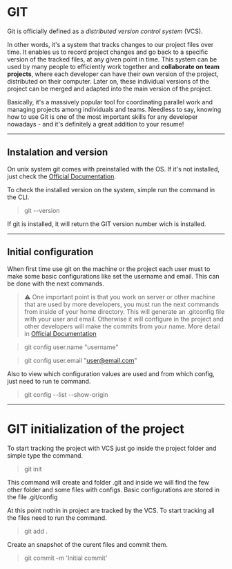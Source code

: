 # GIT 


Git is officially defined as a *distributed version control system* (VCS).


In other words, it's a system that tracks changes to our project files over time. It enables us to record project changes and go back to a specific version of the tracked files, at any given point in time.  This system can be used by many people to efficiently work together and **collaborate on team projects**, where each developer can have their own version of the project, distributed on their computer. Later on, these individual versions of the project can be merged and adapted into the main version of the project.


Basically, it's a massively popular tool for coordinating parallel work and managing projects among individuals and teams. Needless to say, knowing how to use Git is one of the most important skills for any developer nowadays - and it's definitely a great addition to your resume!


---

## Instalation and version

On unix system git comes with preinstalled with the OS. If it's not installed, just check the [Official Documentation](https://git-scm.com/book/en/v2/Getting-Started-Installing-Git).

To check the installed version on the system, simple run the command in the CLI.

> git --version

If git is installed, it will return the GIT version number wich is installed.


---


## Initial configuration

When first time use git on the machine or the project each user must to make some basic configurations like set the username and email. This can be done with the next commands.

> :warning: One important point is that you work on server or other machine that are used by more developers, you must run the next commands from inside of your home directory. This will generate an .gitconfig file with your user and email. Otherwise it will configure in the project and other developers will make the commits from your name. More detail in [Official Documentation](https://git-scm.com/book/en/v2/Getting-Started-First-Time-Git-Setup)


> git config user.name "username"

> git config user.email "user@email.com"


Also to view which configuration values are used and from which config, just need to run te command.

>  git config --list --show-origin


---

# GIT initialization of the project

To start tracking the project with VCS just go inside the project folder and simple type the command.

> git init

This command will create and folder .git and inside we will find the few other folder and some files with configs. Basic configurations are stored in the file .git/config

At this point nothin in project are tracked by the VCS. To start tracking all the files need to run the command.

> git add .

Create an snapshot of the curent files and commit them. 

> git commit -m 'Initial commit'




